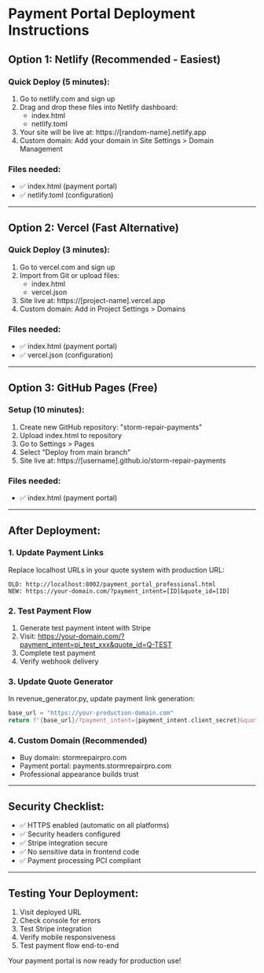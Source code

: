 # Payment Portal Deployment Instructions

## Option 1: Netlify (Recommended - Easiest)

### Quick Deploy (5 minutes):
1. Go to netlify.com and sign up
2. Drag and drop these files into Netlify dashboard:
   - index.html
   - netlify.toml
3. Your site will be live at: https://[random-name].netlify.app
4. Custom domain: Add your domain in Site Settings > Domain Management

### Files needed:
- ✅ index.html (payment portal)
- ✅ netlify.toml (configuration)

---

## Option 2: Vercel (Fast Alternative)

### Quick Deploy (3 minutes):
1. Go to vercel.com and sign up
2. Import from Git or upload files:
   - index.html
   - vercel.json
3. Site live at: https://[project-name].vercel.app
4. Custom domain: Add in Project Settings > Domains

### Files needed:
- ✅ index.html (payment portal)
- ✅ vercel.json (configuration)

---

## Option 3: GitHub Pages (Free)

### Setup (10 minutes):
1. Create new GitHub repository: "storm-repair-payments"
2. Upload index.html to repository
3. Go to Settings > Pages
4. Select "Deploy from main branch"
5. Site live at: https://[username].github.io/storm-repair-payments

### Files needed:
- ✅ index.html (payment portal)

---

## After Deployment:

### 1. Update Payment Links
Replace localhost URLs in your quote system with production URL:
```
OLD: http://localhost:8002/payment_portal_professional.html
NEW: https://your-domain.com/?payment_intent=[ID]&quote_id=[ID]
```

### 2. Test Payment Flow
1. Generate test payment intent with Stripe
2. Visit: https://your-domain.com/?payment_intent=pi_test_xxx&quote_id=Q-TEST
3. Complete test payment
4. Verify webhook delivery

### 3. Update Quote Generator
In revenue_generator.py, update payment link generation:
```python
base_url = "https://your-production-domain.com"
return f"{base_url}/?payment_intent={payment_intent.client_secret}&quote_id={payment_intent.quote_id}"
```

### 4. Custom Domain (Recommended)
- Buy domain: stormrepairpro.com
- Payment portal: payments.stormrepairpro.com
- Professional appearance builds trust

---

## Security Checklist:
- ✅ HTTPS enabled (automatic on all platforms)
- ✅ Security headers configured
- ✅ Stripe integration secure
- ✅ No sensitive data in frontend code
- ✅ Payment processing PCI compliant

---

## Testing Your Deployment:
1. Visit deployed URL
2. Check console for errors
3. Test Stripe integration
4. Verify mobile responsiveness
5. Test payment flow end-to-end

Your payment portal is now ready for production use!